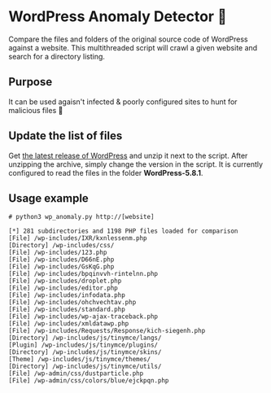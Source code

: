 # WordPress Anomaly Detector :rotating_light:	
Compare the files and folders of the original source code of WordPress against a website. This multithreaded script will crawl a given website and search for a directory listing.

## Purpose
It can be used agaisn't infected & poorly configured sites to hunt for malicious files :monocle_face:	
## Update the list of files

Get [the latest release of WordPress](https://github.com/WordPress/WordPress/releases) and unzip it next to the script. After unzipping the archive, simply change the version in the script. It is currently configured to read the files in the folder **WordPress-5.8.1**.

## Usage example
```
# python3 wp_anomaly.py http://[website]

[*] 281 subdirectories and 1198 PHP files loaded for comparison
[File] /wp-includes/IXR/kxnlessenm.php
[Directory] /wp-includes/css/
[File] /wp-includes/123.php
[File] /wp-includes/D66nE.php
[File] /wp-includes/GsKqG.php
[File] /wp-includes/bpqinvvh-rintelnn.php
[File] /wp-includes/droplet.php
[File] /wp-includes/editor.php
[File] /wp-includes/infodata.php
[File] /wp-includes/ohchvechtav.php
[File] /wp-includes/standard.php
[File] /wp-includes/wp-ajax-traceback.php
[File] /wp-includes/xmldatawp.php
[File] /wp-includes/Requests/Response/kich-siegenh.php
[Directory] /wp-includes/js/tinymce/langs/
[Plugin] /wp-includes/js/tinymce/plugins/
[Directory] /wp-includes/js/tinymce/skins/
[Theme] /wp-includes/js/tinymce/themes/
[Directory] /wp-includes/js/tinymce/utils/
[File] /wp-admin/css/dustparticle.php
[File] /wp-admin/css/colors/blue/ejckpqn.php
```
